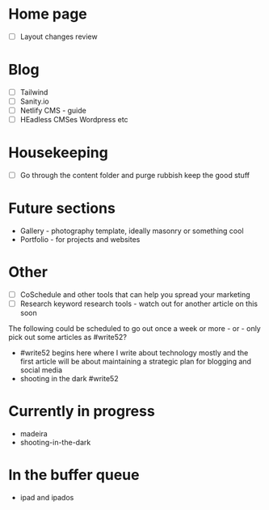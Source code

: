 # Home page
- [ ] Layout changes review 
# Blog
- [ ] Tailwind
- [ ] Sanity.io 
- [ ] Netlify CMS - guide
- [ ] HEadless CMSes Wordpress etc

# Housekeeping
- [ ] Go through the content folder and purge rubbish keep the good stuff 

# Future sections
* Gallery - photography template, ideally masonry or something cool
* Portfolio - for projects and websites

# Other
- [ ] CoSchedule and other tools that can help you spread your marketing
- [ ] Research keyword research tools - watch out for another article on this soon

The following could be scheduled to go out once a week or more - or - only pick out some articles as #write52?

- #write52 begins here where I write about technology mostly and the first article will be about maintaining a strategic plan for blogging and social media
- shooting in the dark #write52

# Currently in progress
- madeira
- shooting-in-the-dark

# In the buffer queue
- ipad and ipados